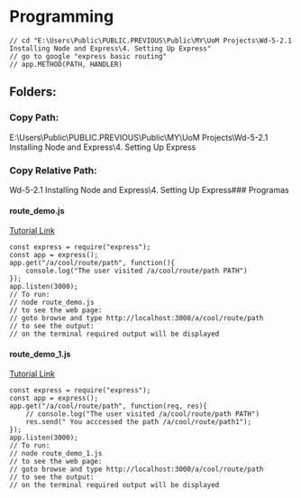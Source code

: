 # Programming 
````
// cd "E:\Users\Public\PUBLIC.PREVIOUS\Public\MY\UoM Projects\Wd-5-2.1 Installing Node and Express\4. Setting Up Express"
// go to google "express basic routing"
// app.METHOD(PATH, HANDLER)
````
## Folders: 
### Copy Path:
E:\Users\Public\PUBLIC.PREVIOUS\Public\MY\UoM Projects\Wd-5-2.1 Installing Node and Express\4. Setting Up Express
### Copy Relative Path: 
Wd-5-2.1 Installing Node and Express\4. Setting Up Express### Programas
#### route_demo.js
[Tutorial Link](https://open.uom.lk/lms/mod/hvp/view.php?id=939)
````
const express = require("express"); 
const app = express();
app.get("/a/cool/route/path", function(){
    console.log("The user visited /a/cool/route/path PATH")
});
app.listen(3000);
// To run:
// node route_demo.js
// to see the web page:
// goto browse and type http://localhost:3000/a/cool/route/path
// to see the output:
// on the terminal required output will be displayed

````

#### route_demo_1.js
[Tutorial Link](https://open.uom.lk/lms/mod/hvp/view.php?id=939)
````
const express = require("express"); 
const app = express();
app.get("/a/cool/route/path", function(req, res){
    // console.log("The user visited /a/cool/route/path PATH")
    res.send(" You acccessed the path /a/cool/route/path1");
});
app.listen(3000);
// To run:
// node route_demo_1.js
// to see the web page:
// goto browse and type http://localhost:3000/a/cool/route/path
// to see the output:
// on the terminal required output will be displayed

````


